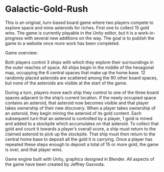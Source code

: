 # Galactic-Gold-Rush
This is an original, turn-based board game where two players compete to explore space and mine asteroids for riches. First one to collect 15 gold wins. The game is currently playable in the Unity editor, but it is a work-in-progress with several new additions on the way. The goal is to publish the game to a website once more work has been completed.


Game overview:

Both players control 3 ships with which they explore their surroundings in the outer reaches of space. All ships begin in the middle of the hexagonal map, occupying the 6 central spaces that make up the home base. 12 randomly placed asteroids are scattered among the 90 other board spaces, but none of the asteroids are visible at the start of the game.

During a turn, players move each ship they control to one of the three board spaces adjacent to the ship’s current location. If the newly occupied space contains an asteroid, that asteroid now becomes visible and that player takes ownership of their new discovery. When a player takes ownership of an asteroid, they begin mining the asteroid of its gold content. Each subsequent turn that an asteroid is controlled by a player, 1 gold is mined and added to a stockpile which accumulates on that asteroid. To collect that gold and count it towards a player’s overall score, a ship must return to the claimed asteroid to pick up the stockpile. That ship must then return to the central home base to deposit all the gold it is carrying. Once a player has repeated these steps enough to deposit a total of 15 or more gold, the game is over, and that player wins.


Game engine built with Unity, graphics designed in Blender. All aspects of the game have been created by Jeffrey Gasvoda.
